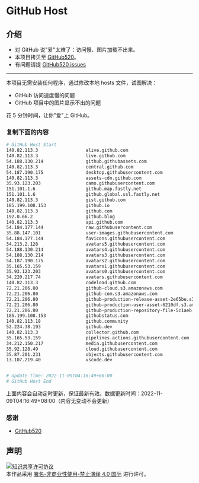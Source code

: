 # GitHub Host
## 介绍
- 对 GitHub 说"爱"太难了：访问慢、图片加载不出来。
- 本项目拷贝至 [GitHub520](https://github.com/521xueweihan/GitHub520)。
- 有问题请提 [GitHub520 issues](https://github.com/521xueweihan/GitHub520/issues/new)

---

本项目无需安装任何程序，通过修改本地 hosts 文件，试图解决：
- GitHub 访问速度慢的问题
- GitHub 项目中的图片显示不出的问题

花 5 分钟时间，让你"爱"上 GitHub。

### 复制下面的内容
```bash
# GitHub Host Start
140.82.113.3                  alive.github.com
140.82.113.3                  live.github.com
54.188.130.214                github.githubassets.com
140.82.113.3                  central.github.com
54.187.190.175                desktop.githubusercontent.com
140.82.113.3                  assets-cdn.github.com
35.93.123.203                 camo.githubusercontent.com
151.101.1.6                   github.map.fastly.net
151.101.1.6                   github.global.ssl.fastly.net
140.82.113.3                  gist.github.com
185.199.108.153               github.io
140.82.113.3                  github.com
192.0.66.2                    github.blog
140.82.113.3                  api.github.com
54.184.177.144                raw.githubusercontent.com
35.88.147.101                 user-images.githubusercontent.com
54.184.177.144                favicons.githubusercontent.com
34.213.2.128                  avatars5.githubusercontent.com
54.188.130.214                avatars4.githubusercontent.com
54.188.130.214                avatars3.githubusercontent.com
54.187.190.175                avatars2.githubusercontent.com
35.165.53.159                 avatars1.githubusercontent.com
35.93.123.203                 avatars0.githubusercontent.com
34.220.217.74                 avatars.githubusercontent.com
140.82.113.3                  codeload.github.com
72.21.206.80                  github-cloud.s3.amazonaws.com
72.21.206.80                  github-com.s3.amazonaws.com
72.21.206.80                  github-production-release-asset-2e65be.s3.amazonaws.com
72.21.206.80                  github-production-user-asset-6210df.s3.amazonaws.com
72.21.206.80                  github-production-repository-file-5c1aeb.s3.amazonaws.com
185.199.108.153               githubstatus.com
140.82.113.18                 github.community
52.224.38.193                 github.dev
140.82.113.3                  collector.github.com
35.165.53.159                 pipelines.actions.githubusercontent.com
34.212.150.217                media.githubusercontent.com
35.92.128.49                  cloud.githubusercontent.com
35.87.201.231                 objects.githubusercontent.com
13.107.219.40                 vscode.dev


# Update time: 2022-11-09T04:16:49+08:00
# GitHub Host End

```
上面内容会自动定时更新，保证最新有效。数据更新时间：2022-11-09T04:16:49+08:00（内容无变动不会更新）

### 感谢

- [GitHub520](https://github.com/521xueweihan/GitHub520)

## 声明
<a rel="license" href="https://creativecommons.org/licenses/by-nc-nd/4.0/deed.zh"><img alt="知识共享许可协议" style="border-width: 0" src="https://licensebuttons.net/l/by-nc-nd/4.0/88x31.png"></a><br>本作品采用 <a rel="license" href="https://creativecommons.org/licenses/by-nc-nd/4.0/deed.zh">署名-非商业性使用-禁止演绎 4.0 国际</a> 进行许可。